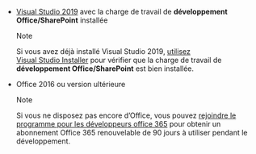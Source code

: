 - [Visual Studio 2019](https://www.visualstudio.com/vs/) avec la charge de travail de **développement Office/SharePoint** installée

    > [!NOTE]
    > Si vous avez déjà installé Visual Studio 2019, [utilisez Visual Studio Installer](/visualstudio/install/modify-visual-studio) pour vérifier que la charge de travail de **développement Office/SharePoint** est bien installée. 

- Office 2016 ou version ultérieure

    > [!NOTE]
    > Si vous ne disposez pas encore d’Office, vous pouvez [rejoindre le programme pour les développeurs office 365](https://developer.microsoft.com/office/dev-program) pour obtenir un abonnement Office 365 renouvelable de 90 jours à utiliser pendant le développement.
